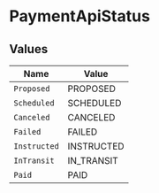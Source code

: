 # PaymentApiStatus


## Values

| Name         | Value        |
| ------------ | ------------ |
| `Proposed`   | PROPOSED     |
| `Scheduled`  | SCHEDULED    |
| `Canceled`   | CANCELED     |
| `Failed`     | FAILED       |
| `Instructed` | INSTRUCTED   |
| `InTransit`  | IN_TRANSIT   |
| `Paid`       | PAID         |
